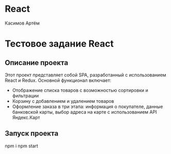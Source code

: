 # React
Касимов Артём
# Тестовое задание React
## Описание проекта
Этот проект представляет собой SPA, разработанный с использованием React и Redux. Основной функционал включает:
- Отображение списка товаров с возможностью сортировки и фильтрации
- Корзину с добавлением и удалением товаров
- Оформление заказа в три этапа: информация о покупателе, данные банковской карты, выбор адреса на карте с использованием API Яндекс.Карт
## Запуск проекта
npm i
npm start

